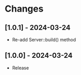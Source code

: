 # Changes

## [1.0.1] - 2024-03-24

* Re-add Server::build() method

## [1.0.0] - 2024-03-24

* Release

